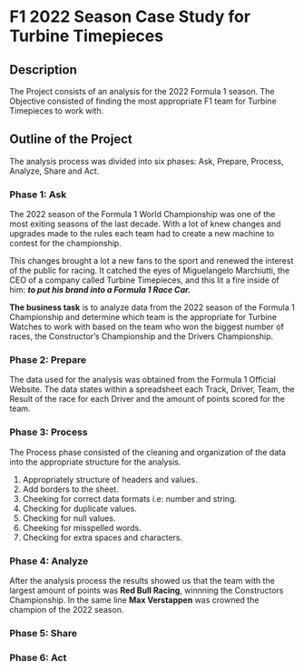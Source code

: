 <h1>F1 2022 Season Case Study for Turbine Timepieces</h1>

<h2>Description</h2>
The Project consists of an analysis for the 2022 Formula 1 season. The Objective consisted of finding the most appropriate F1 team for Turbine Timepieces to work with.
<br />

<h2>Outline of the Project</h2>

The analysis process was divided into six phases: Ask, Prepare, Process, Analyze, Share and Act.

<h3>Phase 1: Ask</h3>

The 2022 season of the Formula 1 World Championship was one of the most exiting seasons of the last decade. With a lot of knew changes and upgrades made to the rules each team had to create a new machine to contest for the championship. 

This changes brought a lot a new fans to the sport and renewed the interest of the public for racing. It catched the eyes of Miguelangelo Marchiutti, the CEO of a company called Turbine Timepieces, and this lit a fire inside of him: ***to put his brand into a Formula 1 Race Car.***

**The business task** is to analyze data from the 2022 season of the Formula 1 Championship and determine which team is the appropriate for Turbine Watches to work with based on the team who won the biggest number of races, the Constructor’s Championship and the Drivers Championship.

<h3>Phase 2: Prepare</h3>

The data used for the analysis was obtained from the Formula 1 Official Website. The data states within a spreadsheet each Track, Driver, Team, the Result of the race for each Driver and the amount of points scored for the team. 

<h3>Phase 3: Process</h3>

The Process phase consisted of the cleaning and organization of the data into the appropriate structure for the analysis. 

1. Appropriately structure of headers and values. 
2. Add borders to the sheet. 
3. Cheeking for correct data formats i.e: number and string. 
4. Checking for duplicate values.
5. Checking for null values. 
6. Cheeking for misspelled words. 
7. Checking for extra spaces and characters.

<h3>Phase 4: Analyze</h3>

After the analysis process the results showed us that the team with the largest amount of points was **Red Bull Racing**, winnning the Constructors Championship. In the same line **Max Verstappen** was crowned the champion of the 2022 season. 

<h3>Phase 5: Share</h3>



<h3>Phase 6: Act</h3>
